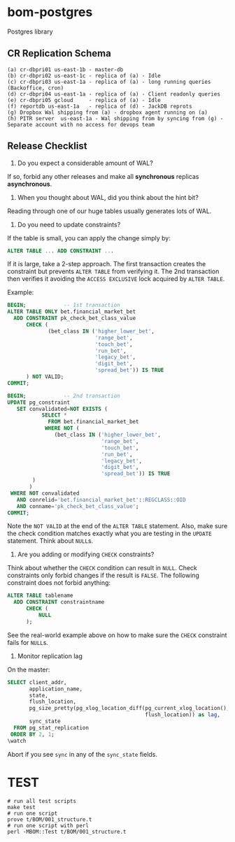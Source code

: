 # bom-postgres
Postgres library

## CR Replication Schema

```
(a) cr-dbpri01 us-east-1b - master-db
(b) cr-dbpri02 us-east-1c - replica of (a) - Idle
(c) cr-dbpri03 us-east-1a - replica of (a) - long running queries (Backoffice, cron)
(d) cr-dbpri04 us-east-1a - replica of (a) - Client readonly queries
(e) cr-dbpri05 gcloud     - replica of (a) - Idle
(f) reportdb us-east-1a   - replica of (d) - JackDB reprots
(g) Dropbox Wal shipping from (a) - dropbox agent running on (a)
(h) PITR server  us-east-1a - Wal shipping from by syncing from (g) - Separate account with no access for devops team
```

## Release Checklist

1. Do you expect a considerable amount of WAL?

  If so, forbid any other releases and make all **synchronous** replicas
  **asynchronous**.

1. When you thought about WAL, did you think about the hint bit?

  Reading through one of our huge tables usually generates lots of WAL.

1. Do you need to update constraints?

  If the table is small, you can apply the change simply by:

  ```sql
  ALTER TABLE ... ADD CONSTRAINT ...
  ```

  If it is large, take a 2-step approach. The first transaction creates the
  constraint but prevents `ALTER TABLE` from verifying it. The 2nd transaction
  then verifies it avoiding the `ACCESS EXCLUSIVE` lock acquired by `ALTER
  TABLE`.

  Example:

  ```sql
  BEGIN;            -- 1st transaction
  ALTER TABLE ONLY bet.financial_market_bet
    ADD CONSTRAINT pk_check_bet_class_value
        CHECK (
               (bet_class IN ('higher_lower_bet',
                              'range_bet',
                              'touch_bet',
                              'run_bet',
                              'legacy_bet',
                              'digit_bet',
                              'spread_bet')) IS TRUE
        ) NOT VALID;
  COMMIT;
  
  BEGIN;            -- 2nd transaction
  UPDATE pg_constraint
     SET convalidated=NOT EXISTS (
             SELECT *
               FROM bet.financial_market_bet
              WHERE NOT (
                 (bet_class IN ('higher_lower_bet',
                                'range_bet',
                                'touch_bet',
                                'run_bet',
                                'legacy_bet',
                                'digit_bet',
                                'spread_bet')) IS TRUE
          )
         )
   WHERE NOT convalidated
     AND conrelid='bet.financial_market_bet'::REGCLASS::OID
     AND conname='pk_check_bet_class_value';
  COMMIT;
  ```
  
  Note the `NOT VALID` at the end of the `ALTER TABLE` statement. Also, make
  sure the check condition matches exactly what you are testing in the
  `UPDATE` statement. Think about `NULL`s.

1. Are you adding or modifying `CHECK` constraints?

  Think about whether the `CHECK` condition can result in `NULL`. Check
  constraints only forbid changes if the result is `FALSE`. The following
  constraint does not forbid anything:

  ```sql
  ALTER TABLE tablename
    ADD CONSTRAINT constraintname
        CHECK (
            NULL
        );
  ```
  
  See the real-world example above on how to make sure the `CHECK` constraint
  fails for `NULL`s.

1. Monitor replication lag

  On the master:

  ```sql
  SELECT client_addr,
         application_name,
         state,
         flush_location,
         pg_size_pretty(pg_xlog_location_diff(pg_current_xlog_location(),
                                              flush_location)) as lag,
         sync_state
    FROM pg_stat_replication
   ORDER BY 2, 1;
  \watch
  ```

  Abort if you see `sync` in any of the `sync_state` fields.

# TEST
    # run all test scripts
    make test
    # run one script
    prove t/BOM/001_structure.t
    # run one script with perl
    perl -MBOM::Test t/BOM/001_structure.t
